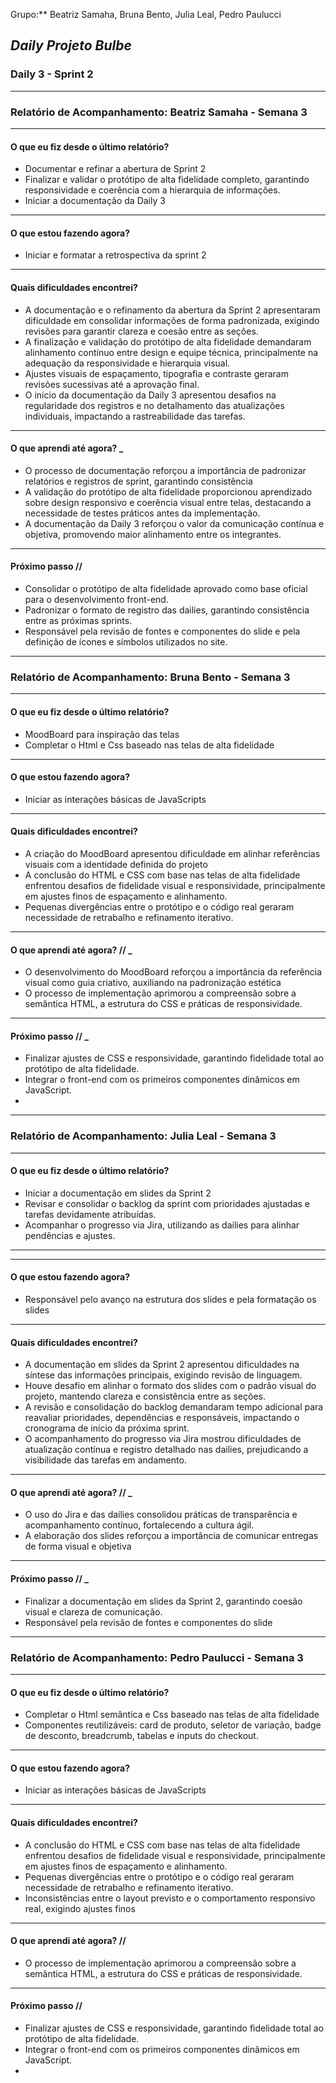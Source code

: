 Grupo:** Beatriz Samaha, Bruna Bento, Julia Leal, Pedro Paulucci  
## *Daily Projeto Bulbe*

### Daily 3 - Sprint 2

---

### **Relatório de Acompanhamento: Beatriz Samaha - Semana 3**

---

#### **O que eu fiz desde o último relatório?**

- Documentar e refinar a abertura de Sprint 2
- Finalizar e validar o protótipo de alta fidelidade completo, garantindo responsividade e coerência com a hierarquia de informações.
- Iniciar a documentação da Daily 3


---

#### **O que estou fazendo agora?**

- Iniciar e formatar a retrospectiva da sprint 2 

---

#### **Quais dificuldades encontrei?**

- A documentação e o refinamento da abertura da Sprint 2 apresentaram dificuldade em consolidar informações de forma padronizada, exigindo revisões para garantir clareza e coesão entre as seções.
- A finalização e validação do protótipo de alta fidelidade demandaram alinhamento contínuo entre design e equipe técnica, principalmente na adequação da responsividade e hierarquia visual.
- Ajustes visuais de espaçamento, tipografia e contraste geraram revisões sucessivas até a aprovação final.
- O início da documentação da Daily 3 apresentou desafios na regularidade dos registros e no detalhamento das atualizações individuais, impactando a rastreabilidade das tarefas.

---

#### **O que aprendi até agora?** _

- O processo de documentação reforçou a importância de padronizar relatórios e registros de sprint, garantindo consistência
- A validação do protótipo de alta fidelidade proporcionou aprendizado sobre design responsivo e coerência visual entre telas, destacando a necessidade de testes práticos antes da implementação.
- A documentação da Daily 3 reforçou o valor da comunicação contínua e objetiva, promovendo maior alinhamento entre os integrantes.
---

#### **Próximo passo //**

- Consolidar o protótipo de alta fidelidade aprovado como base oficial para o desenvolvimento front-end.
- Padronizar o formato de registro das dailies, garantindo consistência entre as próximas sprints.
-  Responsável pela revisão de fontes e componentes do slide e pela definição de ícones e símbolos utilizados no site.


---





### **Relatório de Acompanhamento: Bruna Bento - Semana 3**

---

#### **O que eu fiz desde o último relatório?**

- MoodBoard para inspiração das telas
- Completar o Html e Css baseado nas telas de alta fidelidade


---

#### **O que estou fazendo agora?**

- Iniciar as interações básicas de JavaScripts

---

#### **Quais dificuldades encontrei?**

-  A criação do MoodBoard apresentou dificuldade em alinhar referências visuais com a identidade definida do projeto
-  A conclusão do HTML e CSS com base nas telas de alta fidelidade enfrentou desafios de fidelidade visual e responsividade, principalmente em ajustes finos de espaçamento e alinhamento.
- Pequenas divergências entre o protótipo e o código real geraram necessidade de retrabalho e refinamento iterativo.

---

#### **O que aprendi até agora? //** _

- O desenvolvimento do MoodBoard reforçou a importância da referência visual como guia criativo, auxiliando na padronização estética
- O processo de implementação aprimorou a compreensão sobre a semântica HTML, a estrutura do CSS e práticas de responsividade.

---

#### **Próximo passo //** _

- Finalizar ajustes de CSS e responsividade, garantindo fidelidade total ao protótipo de alta fidelidade.
- Integrar o front-end com os primeiros componentes dinâmicos em JavaScript.
- 

---





### **Relatório de Acompanhamento: Julia Leal - Semana 3**

---

#### **O que eu fiz desde o último relatório?**

- Iniciar a documentação em slides da Sprint 2 
- Revisar e consolidar o backlog da sprint com prioridades ajustadas e tarefas devidamente atribuídas.
- Acompanhar o progresso via Jira, utilizando as dailies para alinhar pendências e ajustes.
---

---

#### **O que estou fazendo agora?**

- Responsável pelo avanço na estrutura dos slides e pela formatação os slides 

---

#### **Quais dificuldades encontrei?**

- A documentação em slides da Sprint 2 apresentou dificuldades na síntese das informações principais, exigindo revisão de linguagem.
- Houve desafio em alinhar o formato dos slides com o padrão visual do projeto, mantendo clareza e consistência entre as seções.
- A revisão e consolidação do backlog demandaram tempo adicional para reavaliar prioridades, dependências e responsáveis, impactando o cronograma de início da próxima sprint.
- O acompanhamento do progresso via Jira mostrou dificuldades de atualização contínua e registro detalhado nas dailies, prejudicando a visibilidade das tarefas em andamento.

---

#### **O que aprendi até agora? //** _

- O uso do Jira e das dailies consolidou práticas de transparência e acompanhamento contínuo, fortalecendo a cultura ágil.
- A elaboração dos slides reforçou a importância de comunicar entregas de forma visual e objetiva
  

---

#### **Próximo passo //** _

- Finalizar a documentação em slides da Sprint 2, garantindo coesão visual e clareza de comunicação.
- Responsável pela revisão de fontes e componentes do slide 


---




### **Relatório de Acompanhamento: Pedro Paulucci - Semana 3**

---

#### **O que eu fiz desde o último relatório?**

- Completar o Html semântica e Css baseado nas telas de alta fidelidade
- Componentes reutilizáveis: card de produto, seletor de variação, badge de desconto, breadcrumb, tabelas e inputs do checkout.

---

#### **O que estou fazendo agora?**

- Iniciar as interações básicas de JavaScripts

---

#### **Quais dificuldades encontrei?**

- A conclusão do HTML e CSS com base nas telas de alta fidelidade enfrentou desafios de fidelidade visual e responsividade, principalmente em ajustes finos de espaçamento e alinhamento.
- Pequenas divergências entre o protótipo e o código real geraram necessidade de retrabalho e refinamento iterativo.
- Inconsistências entre o layout previsto e o comportamento responsivo real, exigindo ajustes finos

---

#### **O que aprendi até agora? //** 

- O processo de implementação aprimorou a compreensão sobre a semântica HTML, a estrutura do CSS e práticas de responsividade.

---

#### **Próximo passo //** 

- Finalizar ajustes de CSS e responsividade, garantindo fidelidade total ao protótipo de alta fidelidade.
- Integrar o front-end com os primeiros componentes dinâmicos em JavaScript.
- 

